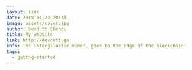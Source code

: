 ```yaml
---
layout: link
date: 2018-04-20 20:18
image: assets/cover.jpg
author: Devdutt Shenoi
title: My website
link: http://devdutt.ga
info: The intergalactic miner, goes to the edge of the blockchain!
tags:
  - gettng-started
---
```

